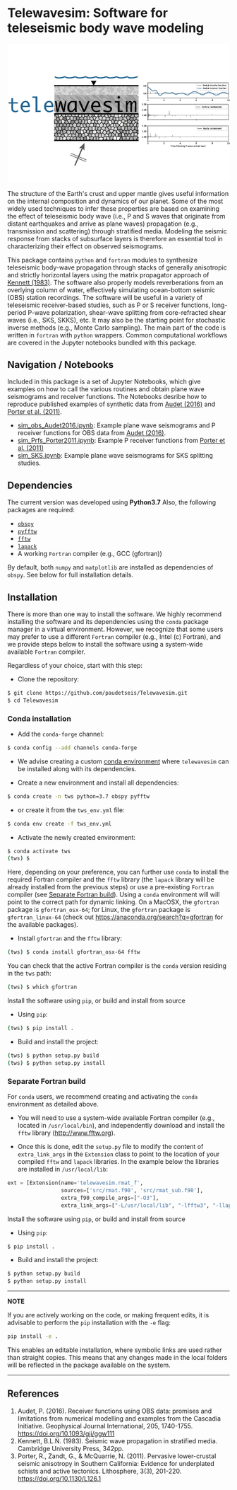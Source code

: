 # Telewavesim: Software for teleseismic body wave modeling

![](examples/picture/tws_logo.png)

The structure of the Earth's crust and upper mantle gives useful information on the 
internal composition and dynamics of our planet. Some of the most widely used techniques
to infer these properties are based on examining the effect of teleseismic body wave 
(i.e., P and S waves that originate from distant earthquakes and arrive as plane waves)
propagation (e.g., transmission and scattering) through stratified media. Modeling the 
seismic response from stacks of subsurface layers is therefore an essential tool in 
characterizing their effect on observed seismograms.

This package contains `python` and `fortran` modules to synthesize teleseismic 
body-wave propagation through stacks of generally anisotropic and strictly horizontal 
layers using the matrix propagator approach of [Kennett (1983)](#references). 
The software also properly models reverberations from an overlying column of water, 
effectively simulating ocean-bottom seismic (OBS) station recordings. The software 
will be useful in a variety of teleseismic receiver-based studies, such as P or S 
receiver functions, long-period P-wave polarization, shear-wave splitting from 
core-refracted shear waves (i.e., SKS, SKKS), etc. It may also be the starting point 
for stochastic inverse methods (e.g., Monte Carlo sampling). The main part of the
code is written in `fortran` with `python` wrappers. Common computational 
workflows are covered in the Jupyter notebooks bundled with this package.

## Navigation / Notebooks

Included in this package is a set of Jupyter Notebooks, which give examples on how to call the various routines and obtain plane wave seismograms and receiver functions. The Notebooks desribe how to reproduce published examples of synthetic data from [Audet (2016)](#references) and [Porter et al. (2011)](#references).

- [sim_obs_Audet2016.ipynb](./examples/Notebooks/sim_obs_Audet2016.ipynb): Example plane wave seismograms and P receiver functions for OBS data from [Audet (2016)](#Audet).
- [sim_Prfs_Porter2011.ipynb](./examples/Notebooks/sim_Prfs_Porter2011.ipynb): Example P receiver functions from [Porter et al. (2011)](#Porter)
- [sim_SKS.ipynb](./examples/Notebooks/sim_SKS.ipynb): Example plane wave seismograms for SKS splitting studies.

## Dependencies

The current version was developed using **Python3.7**
Also, the following packages are required:

- [`obspy`](https://github.com/obspy/obspy/wiki)
- [`pyfftw`](https://pyfftw.readthedocs.io/en/latest/)
- [`fftw`](http://www.fftw.org)
- [`lapack`](http://www.netlib.org/lapack)
- A working `Fortran` compiler (e.g., GCC (gfortran))

By  default, both `numpy` and `matplotlib` are installed as dependencies of `obspy`. 
See below for full installation details.

## Installation

There is more than one way to install the software. We highly recommend installing 
the software and its dependencies using the `conda` package manager in a virtual environment. 
However, we recognize that some users may prefer to use a different `Fortran` compiler 
(e.g., Intel (c) Fortran), and we provide steps below to install the software using 
a system-wide available `Fortran` compiler.

Regardless of your choice, start with this step:

- Clone the repository:
```bash
$ git clone https://github.com/paudetseis/Telewavesim.git
$ cd Telewavesim
```

### Conda installation

- Add the `conda-forge` channel:
```bash
$ conda config --add channels conda-forge
```

- We advise creating a custom 
[conda environment](https://conda.io/docs/user-guide/tasks/manage-environments.html)
where `telewavesim` can be installed along with its dependencies. 

* Create a new environment and install all dependencies:
```bash
$ conda create -n tws python=3.7 obspy pyfftw
```
* or create it from the `tws_env.yml` file:
```bash
$ conda env create -f tws_env.yml
```
* Activate the newly created environment:
```bash
$ conda activate tws
(tws) $
```

Here, depending on your preference, you can further use `conda` to install the required Fortran 
compiler and the `fftw` library (the `lapack` library will be already installed from the 
previous steps) or use a pre-existing `Fortran` compiler 
(see [Separate Fortran build](#separatefortranbuild)). Using a `conda` environment will
will point to the correct path for dynamic linking. On a MacOSX, the `gfortran` package is `gfortran_osx-64`; for Linux, the `gfortran` package is `gfortran_linux-64` (check out https://anaconda.org/search?q=gfortran for the available packages).

- Install `gfortran` and the `fftw` library:

```bash
(tws) $ conda install gfortran_osx-64 fftw
```

You can check that the active Fortran compiler is the `conda` version residing in 
the `tws` path:
```bash
(tws) $ which gfortran
```

Install the software using `pip`, or build and install from source

- Using `pip`:
```bash
(tws) $ pip install .
```
- Build and install the project:

```bash
(tws) $ python setup.py build 
(tws) $ python setup.py install
```

### Separate Fortran build

For `conda` users, we recommend creating and activating the `conda` environment as 
detailed above. 

- You will need to use a system-wide available Fortran compiler (e.g., located in 
`/usr/local/bin`), and independently download and install the `fftw` library 
(http://www.fftw.org).

- Once this is done, edit the `setup.py` file to modify the content of `extra_link_args` in the `Extension` class to point to the location of your compiled `fftw` and `lapack` libraries. In the example below the libraries are installed in `/usr/local/lib`:

```python
ext = [Extension(name='telewavesim.rmat_f',
                 sources=['src/rmat.f90', 'src/rmat_sub.f90'],
                 extra_f90_compile_args=["-O3"],
                 extra_link_args=["-L/usr/local/lib", "-lfftw3", "-llapack"])]
```

Install the software using `pip`, or build and install from source

- Using `pip`:
```bash
$ pip install .
```
- Build and install the project:

```bash
$ python setup.py build 
$ python setup.py install
```

---
**NOTE**

If you are actively working on the code, or making frequent edits, it is advisable to perform 
the ``pip`` installation with the `-e` flag: 
```bash
pip install -e .
```

This enables an editable installation, where symbolic links are used rather than straight 
copies. This means that any changes made in the local folders will be reflected in the 
package available on the system.

---

## References
1. Audet, P. (2016). Receiver functions using OBS data: promises and limitations from numerical modelling and examples from the Cascadia Initiative. Geophysical Journal International, 205, 1740-1755. https://doi.org/10.1093/gji/ggw111
2. Kennett, B.L.N. (1983). Seismic wave propagation in stratified media. Cambridge University Press, 342pp.
3. Porter, R., Zandt, G., & McQuarrie, N. (2011). Pervasive lower-crustal seismic anisotropy in Southern California: Evidence for underplated schists and active tectonics. Lithosphere, 3(3), 201-220. https://doi.org/10.1130/L126.1
